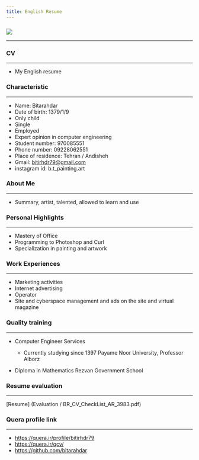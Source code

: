 ```yaml
---
title: English Resume
---
```


### <img src="https://avatars0.githubusercontent.com/u/69293396?s=400&u=336fa52a06592cbf6e10e3cd4c54d89a412c2ddf&v=4">

---

### CV

---

+ My English resume

### Characteristic

---

+ Name: Bitarahdar
+ Date of birth: 1379/1/9
+ Only child
+ Single
+ Employed
+ Expert opinion in computer engineering
+ Student number: 970085551
+ Phone number: 09228062551
+ Place of residence: Tehran / Andisheh
+ Gmail: bitirhdr79@gmail.com
+ instagram id: b.t_painting.art


### About Me

---

+ Summary, artist, talented, allowed to learn and use

 
### Personal Highlights

---

+ Mastery of Office
+ Programming to Photoshop and Curl
+ Specialization in painting and artwork

### Work Experiences

---

+ Marketing activities
+ Internet advertising
+ Operator
+ Site and cyberspace management and ads on the site and virtual magazine
  
### Quality training

---
+ Computer Engineer Services
  - Currently studying since 1397
  Payame Noor University, Professor Alborz

+ Diploma in Mathematics
  Rezvan Government School
  

### Resume evaluation

---

[Resume] (Evaluation / BR_CV_CheckList_AR_3983.pdf)
  
  
### Quera profile link

---

+ https://quera.ir/profile/bitirhdr79
+ https://quera.ir/qcv/
+ https://github.com/bitarahdar
